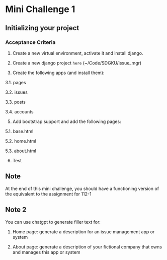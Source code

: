# Mini Challenge 1

## Initializing your project

### Acceptance Criteria

1. Create a new virtual environment, activate it and install django.

2. Create a new django project `here` (~/Code/SDGKU/issue_mgr)

3. Create the following apps (and install them):

3.1. pages

3.2. issues

3.3. posts

3.4. accounts

5. Add bootstrap support and add the following pages:

5.1. base.html

5.2. home.html

5.3. about.html

6. Test

## Note

At the end of this mini challenge, you should have a functioning version of the equivalent to the assignment for 112-1

## Note 2

You can use chatgpt to generate filler text for:

1. Home page: generate a description for an issue management app or system

2. About page: generate a description of your fictional company that owns and manages this app or system